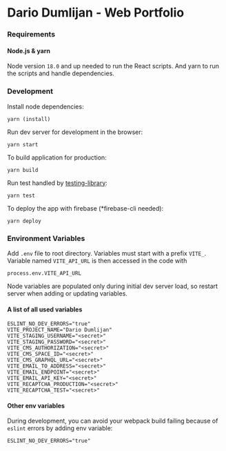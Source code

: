 # Dario Dumlijan - Web Portfolio

### Requirements

#### Node.js & yarn

Node version `18.0` and up needed to run the React scripts. And yarn to run the scripts and handle dependencies.

### Development

Install node dependencies:

    yarn (install)

Run dev server for development in the browser:

    yarn start

To build application for production:

    yarn build

Run test handled by [testing-library](https://vitest.dev/):

    yarn test

To deploy the app with firebase (*firebase-cli needed):

    yarn deploy

### Environment Variables

Add `.env` file to root directory. Variables must start with a prefix `VITE_`. Variable named `VITE_API_URL` is then accessed in the code with

    process.env.VITE_API_URL

Node variables are populated only during initial dev server load, so restart server when adding or updating variables.

#### A list of all used variables
    ESLINT_NO_DEV_ERRORS="true"
    VITE_PROJECT_NAME="Dario Dumlijan"
    VITE_STAGING_USERNAME="<secret>"
    VITE_STAGING_PASSWORD="<secret>"
    VITE_CMS_AUTHORIZATION="<secret>"
    VITE_CMS_SPACE_ID="<secret>"
    VITE_CMS_GRAPHQL_URL="<secret>"
    VITE_EMAIL_TO_ADDRESS="<secret>"
    VITE_EMAIL_ENDPOINT="<secret>"
    VITE_EMAIL_API_KEY="<secret>"
    VITE_RECAPTCHA_PRODUCTION="<secret>"
    VITE_RECAPTCHA_TEST="<secret>"

#### Other env variables

During development, you can avoid your webpack build failing because of `eslint` errors by adding env variable:

    ESLINT_NO_DEV_ERRORS="true"